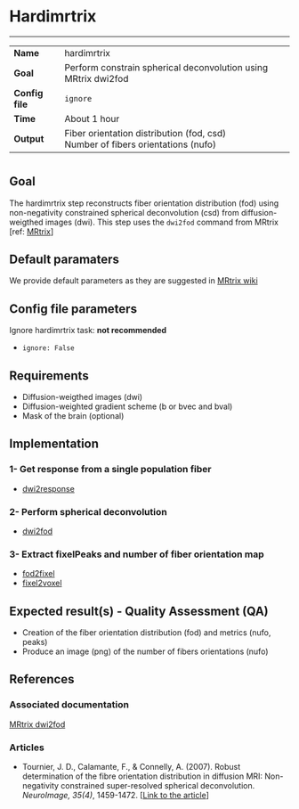 # Hardimrtrix
---

|                |                                                       |
|----------------|-------------------------------------------------------|
|**Name**        | hardimrtrix                                           |
|**Goal**        | Perform constrain spherical deconvolution using MRtrix dwi2fod |
|**Config file** | `ignore`                                              |
|**Time**        | About 1 hour                                          |
|**Output**      | Fiber orientation distribution (fod, csd) <br> Number of fibers orientations (nufo) <br> |

#

## Goal

The hardimrtrix step reconstructs fiber orientation distribution (fod) using non-negativity constrained spherical deconvolution (csd) from diffusion-weigthed images (dwi). 
This step uses the `dwi2fod` command from MRtrix [ref: <a href="https://github.com/MRtrix3/mrtrix3/wiki/dwi2fod" target="_blank">MRtrix</a>]

## Default paramaters

We provide default parameters as they are suggested in <a href="https://github.com/MRtrix3/mrtrix3/wiki/dwi2fod" target="_blank">MRtrix wiki</a>

## Config file parameters

Ignore hardimrtrix task: **not recommended**

- `ignore: False`


## Requirements

- Diffusion-weigthed images (dwi)
- Diffusion-weighted gradient scheme (b or bvec and bval)
- Mask of the brain (optional)

## Implementation

### 1- Get response from a single population fiber

- <a href="https://github.com/MRtrix3/mrtrix3/wiki/dwi2response" target="_blank">dwi2response</a>

### 2- Perform spherical deconvolution

- <a href="https://github.com/MRtrix3/mrtrix3/wiki/dwi2fod" target="_blank">dwi2fod</a>

### 3- Extract fixelPeaks and number of fiber orientation map 

- <a href="https://github.com/MRtrix3/mrtrix3/wiki/fod2fixel" target="_blank">fod2fixel</a>
- <a href="https://github.com/MRtrix3/mrtrix3/wiki/fixel2voxel" target="_blank">fixel2voxel</a>

## Expected result(s) - Quality Assessment (QA)

- Creation of the fiber orientation distribution (fod) and metrics (nufo, peaks)
- Produce an image (png) of the number of fibers orientations (nufo)

## References

### Associated documentation

<a href="https://github.com/MRtrix3/mrtrix3/wiki/dwi2fod" target="_blank">MRtrix dwi2fod</a>

### Articles

- Tournier, J. D., Calamante, F., & Connelly, A. (2007). Robust determination of the fibre orientation distribution in diffusion MRI: Non-negativity constrained super-resolved spherical deconvolution. *NeuroImage, 35(4)*, 1459-1472. [<a href="http://www.ncbi.nlm.nih.gov/pubmed/17379540" target="_blank">Link to the article</a>]

